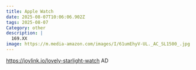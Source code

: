 ```yaml
---
title: Apple Watch
date: 2025-08-07T10:06:06.902Z
tags: 2025-08-07
Category: other
description: |
  169.XX
image: https://m.media-amazon.com/images/I/61umEhyV-UL._AC_SL1500_.jpg
---
```

https://joylink.io/lovely-starlight-watch
AD